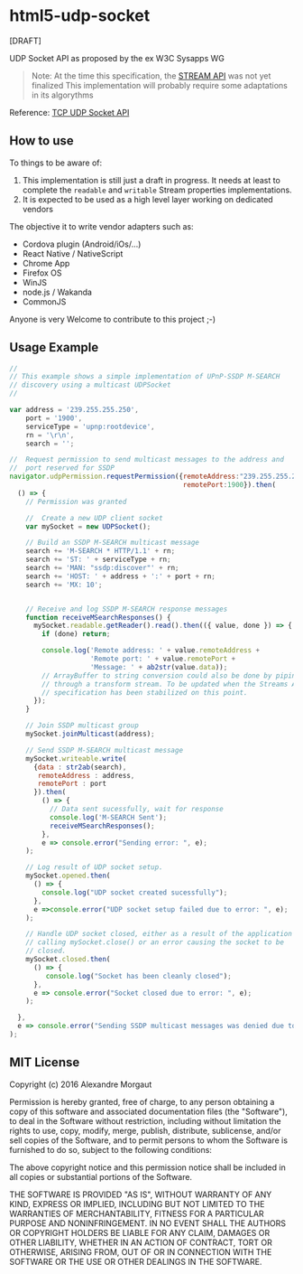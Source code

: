 # html5-udp-socket

[DRAFT]

UDP Socket API as proposed by the ex W3C Sysapps WG

> Note: At the time this specification, the [STREAM API](https://streams.spec.whatwg.org) was not yet finalized
> This implementation will probably require some adaptations in its algorythms

Reference: [TCP UDP Socket API](https://www.w3.org/TR/tcp-udp-sockets/)

## How to use

To things to be aware of:

1. This implementation is still just a draft in progress. It needs at least to complete the `readable` and `writable` Stream properties implementations.
2. It is expected to be used as a high level layer working on dedicated vendors
 
The objective it to write vendor adapters such as:

* Cordova plugin (Android/iOs/...)
* React Native /  NativeScript 
* Chrome App
* Firefox OS
* WinJS
* node.js / Wakanda
* CommonJS

Anyone is very Welcome to contribute to this project ;-)

## Usage Example

```javascript
//
// This example shows a simple implementation of UPnP-SSDP M-SEARCH
// discovery using a multicast UDPSocket
//

var address = '239.255.255.250',
    port = '1900',
    serviceType = 'upnp:rootdevice',
    rn = '\r\n',
    search = '';

//  Request permission to send multicast messages to the address and
//  port reserved for SSDP
navigator.udpPermission.requestPermission({remoteAddress:"239.255.255.250",
                                           remotePort:1900}).then(
  () => {
    // Permission was granted

    //  Create a new UDP client socket
    var mySocket = new UDPSocket();

    // Build an SSDP M-SEARCH multicast message
    search += 'M-SEARCH * HTTP/1.1' + rn;
    search += 'ST: ' + serviceType + rn;
    search += 'MAN: "ssdp:discover"' + rn;
    search += 'HOST: ' + address + ':' + port + rn;
    search += 'MX: 10';


    // Receive and log SSDP M-SEARCH response messages
    function receiveMSearchResponses() {
      mySocket.readable.getReader().read().then(({ value, done }) => {
        if (done) return;

        console.log('Remote address: ' + value.remoteAddress +
                    'Remote port: ' + value.remotePort +
                    'Message: ' + ab2str(value.data));
        // ArrayBuffer to string conversion could also be done by piping
        // through a transform stream. To be updated when the Streams API
        // specification has been stabilized on this point.
      });
    }

    // Join SSDP multicast group
    mySocket.joinMulticast(address);

    // Send SSDP M-SEARCH multicast message
    mySocket.writeable.write(
      {data : str2ab(search),
       remoteAddress : address,
       remotePort : port
      }).then(
        () => {
          // Data sent sucessfully, wait for response
          console.log('M-SEARCH Sent');
          receiveMSearchResponses();
        },
        e => console.error("Sending error: ", e);
    );

    // Log result of UDP socket setup.
    mySocket.opened.then(
      () => {
        console.log("UDP socket created sucessfully");
      },
      e =>console.error("UDP socket setup failed due to error: ", e);
    );

    // Handle UDP socket closed, either as a result of the application
    // calling mySocket.close() or an error causing the socket to be
    // closed.
    mySocket.closed.then(
      () => {
         console.log("Socket has been cleanly closed");
      },
      e => console.error("Socket closed due to error: ", e);
    );

  },
  e => console.error("Sending SSDP multicast messages was denied due to error: ", e);
);
```

## MIT License

Copyright (c) 2016 Alexandre Morgaut

Permission is hereby granted, free of charge, to any person obtaining a copy
of this software and associated documentation files (the "Software"), to deal
in the Software without restriction, including without limitation the rights
to use, copy, modify, merge, publish, distribute, sublicense, and/or sell
copies of the Software, and to permit persons to whom the Software is
furnished to do so, subject to the following conditions:

The above copyright notice and this permission notice shall be included in all
copies or substantial portions of the Software.

THE SOFTWARE IS PROVIDED "AS IS", WITHOUT WARRANTY OF ANY KIND, EXPRESS OR
IMPLIED, INCLUDING BUT NOT LIMITED TO THE WARRANTIES OF MERCHANTABILITY,
FITNESS FOR A PARTICULAR PURPOSE AND NONINFRINGEMENT. IN NO EVENT SHALL THE
AUTHORS OR COPYRIGHT HOLDERS BE LIABLE FOR ANY CLAIM, DAMAGES OR OTHER
LIABILITY, WHETHER IN AN ACTION OF CONTRACT, TORT OR OTHERWISE, ARISING FROM,
OUT OF OR IN CONNECTION WITH THE SOFTWARE OR THE USE OR OTHER DEALINGS IN THE
SOFTWARE.
